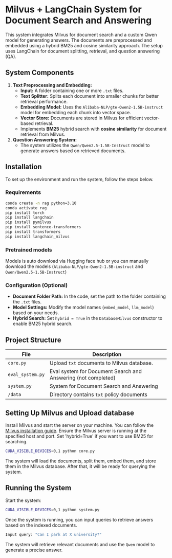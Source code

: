 
# Milvus + LangChain System for Document Search and Answering

This system integrates Milvus for document search and a custom Qwen model for generating answers. The documents are preprocessed and embedded using a hybrid BM25 and cosine similarity approach. The setup uses LangChain for document splitting, retrieval, and question answering (QA).

## System Components

1. **Text Preprocessing and Embedding:**
   - **Input:** A folder containing one or more `.txt` files.
   - **Text Splitter:** Splits each document into smaller chunks for better retrieval performance.
   - **Embedding Model:** Uses the `Alibaba-NLP/gte-Qwen2-1.5B-instruct` model for embedding each chunk into vector space.
   - **Vector Store:** Documents are stored in Milvus for efficient vector-based retrieval.
   - Implements **BM25** hybrid search with **cosine similarity** for document retrieval from Milvus.
2. **Question Answering System:**
   - The system utilizes the `Qwen/Qwen2.5-1.5B-Instruct` model to generate answers based on retrieved documents.

## Installation

To set up the environment and run the system, follow the steps below.

### Requirements

```bash
conda create -n rag python=3.10
conda activate rag
pip install torch
pip install langchain
pip install pymilvus
pip install sentence-transformers
pip install transformers
pip install langchain_milvus
```
### Pretrained models
Models is auto download via Hugging face hub or you can manually download the models (`Alibaba-NLP/gte-Qwen2-1.5B-instruct` and `Qwen/Qwen2.5-1.5B-Instruct`)

### Configuration (Optional)
- **Document Folder Path:** In the code, set the path to the folder containing the `.txt` files.
- **Model Settings:** Modify the model names (`embed_model`, `llm_model`) based on your needs.
- **Hybrid Search:** Set `hybrid = True` in the `DatabaseMilvus` constructor to enable BM25 hybrid search.

## Project Structure

| File                         | Description                                        |
|-------------------------------|----------------------------------------------------|
| `core.py`                     | Upload `txt` documents to Milvus database.   |
| `eval_system.py`              | Eval system for Document Search and Answering (not completed)    |
| `system.py` | System for Document Search and Answering    |
| `/data`                      | Directory contains `txt` policy documents           |

## Setting Up Milvus and Upload database

Install Milvus and start the server on your machine. You can follow the [Milvus installation guide](https://milvus.io/docs/install_standalone-docker.md).
Ensure the Milvus server is running at the specified host and port.
Set 'hybrid=True' if you want to use BM25 for searching.
```bash
CUDA_VISIBLE_DEVICES=0,1 python core.py
```
The system will load the documents, split them, embed them, and store them in the Milvus database. After that, it will be ready for querying the system.

## Running the System
Start the system:

```bash
CUDA_VISIBLE_DEVICES=0,1 python system.py
```

Once the system is running, you can input queries to retrieve answers based on the indexed documents.

```bash
Input query: "Can I park at X university?"
```

The system will retrieve relevant documents and use the `Qwen` model to generate a precise answer.


